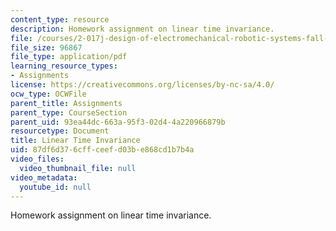 ```yaml
---
content_type: resource
description: Homework assignment on linear time invariance.
file: /courses/2-017j-design-of-electromechanical-robotic-systems-fall-2009/87df6d376cffceefd03be868cd1b7b4a_MIT2_017JF09_p01.pdf
file_size: 96867
file_type: application/pdf
learning_resource_types:
- Assignments
license: https://creativecommons.org/licenses/by-nc-sa/4.0/
ocw_type: OCWFile
parent_title: Assignments
parent_type: CourseSection
parent_uid: 93ea44dc-663a-95f3-02d4-4a220966879b
resourcetype: Document
title: Linear Time Invariance
uid: 87df6d37-6cff-ceef-d03b-e868cd1b7b4a
video_files:
  video_thumbnail_file: null
video_metadata:
  youtube_id: null
---
```

Homework assignment on linear time invariance.